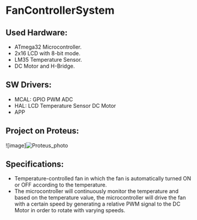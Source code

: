 # FanControllerSystem

## Used Hardware:
- ATmega32 Microcontroller.
- 2x16 LCD with 8-bit mode.
- LM35 Temperature Sensor.
- DC Motor and H-Bridge.

## SW Drivers:
- MCAL:
GPIO
PWM
ADC
- HAL:
LCD
Temperature Sensor
DC Motor
- APP

## Project on Proteus: 
![image]![Proteus_photo](https://github.com/EsraaKhaledMostafa/FanControllerSystem/assets/87395019/82e587f6-e797-4d6c-90de-eea21e02f0b7)

## Specifications:
- Temperature-controlled fan in which the fan is automatically turned ON or OFF according to the
temperature.
- The microcontroller will continuously monitor the temperature and based on the
temperature value, the microcontroller will drive the fan with a certain speed by generating a relative PWM signal to the DC Motor in order to rotate with varying speeds.
